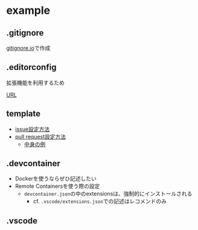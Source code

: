 # example

## .gitignore
[gitignore.io](https://www.toptal.com/developers/gitignore)で作成

## .editorconfig
拡張機能を利用するため

[URL](https://marketplace.visualstudio.com/items?itemName=EditorConfig.EditorConfig)

## template
- [issue設定方法](https://docs.github.com/ja/communities/using-templates-to-encourage-useful-issues-and-pull-requests/configuring-issue-templates-for-your-repository)
- [pull request設定方法](https://docs.github.com/ja/communities/using-templates-to-encourage-useful-issues-and-pull-requests/creating-a-pull-request-template-for-your-repository)
  - [中身の例](https://dev.classmethod.jp/articles/pull-request-template/)

## .devcontainer
- Dockerを使うならぜひ記述したい
- Remote Containersを使う際の設定
  - `devcontainer.json`の中のextensionsは、強制的にインストールされる
    - cf. `.vscode/extensions.json`での記述はレコメンドのみ

## .vscode
